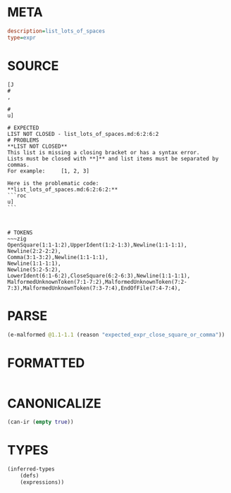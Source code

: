 # META
~~~ini
description=list_lots_of_spaces
type=expr
~~~
# SOURCE
~~~roc
[J
#
,

#
u]
~~~
~~~
# EXPECTED
LIST NOT CLOSED - list_lots_of_spaces.md:6:2:6:2
# PROBLEMS
**LIST NOT CLOSED**
This list is missing a closing bracket or has a syntax error.
Lists must be closed with **]** and list items must be separated by commas.
For example:     [1, 2, 3]

Here is the problematic code:
**list_lots_of_spaces.md:6:2:6:2:**
```roc
u]
```
 


# TOKENS
~~~zig
OpenSquare(1:1-1:2),UpperIdent(1:2-1:3),Newline(1:1-1:1),
Newline(2:2-2:2),
Comma(3:1-3:2),Newline(1:1-1:1),
Newline(1:1-1:1),
Newline(5:2-5:2),
LowerIdent(6:1-6:2),CloseSquare(6:2-6:3),Newline(1:1-1:1),
MalformedUnknownToken(7:1-7:2),MalformedUnknownToken(7:2-7:3),MalformedUnknownToken(7:3-7:4),EndOfFile(7:4-7:4),
~~~
# PARSE
~~~clojure
(e-malformed @1.1-1.1 (reason "expected_expr_close_square_or_comma"))
~~~
# FORMATTED
~~~roc

~~~
# CANONICALIZE
~~~clojure
(can-ir (empty true))
~~~
# TYPES
~~~clojure
(inferred-types
	(defs)
	(expressions))
~~~

